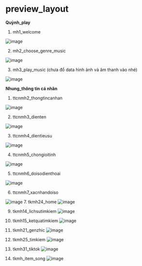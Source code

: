 # preview_layout
**Quỳnh_play**
1. mh1_welcome
   
![image](https://github.com/user-attachments/assets/0177462b-8ea9-4c52-b71e-24d79dbdbf89)

2. mh2_choose_genre_music
   
![image](https://github.com/user-attachments/assets/777a6080-7c50-4031-911b-8f207dd5ce0b)
   
3. mh3_play_music (chưa đổ data hình ảnh và âm thanh vào nhé)
   
![image](https://github.com/user-attachments/assets/0328a45b-0e9c-4abe-a2de-b959201bf413)

**Nhung_thông tin cá nhân**
1. ttcnmh2_thongtincanhan

![image](https://github.com/user-attachments/assets/b3d66518-faa8-4d15-acd3-9d0a24b63fda)

2. ttcnmh3_dienten

![image](https://github.com/user-attachments/assets/8eafbbff-05a4-4e97-b1ac-753ab2e5edee)

3. ttcnmh4_dientieusu
   
![image](https://github.com/user-attachments/assets/35453aa2-181f-4a7d-925d-5944feebed75)

4. ttcnmh5_chongioitinh
   
![image](https://github.com/user-attachments/assets/8f9ba1fb-1f8c-4dea-8427-caef90d1a981)

5. ttcnmh6_doisodienthoai
   
![image](https://github.com/user-attachments/assets/2c83d389-6dff-4c08-9cf6-991557e057b1)

6. ttcnmh7_xacnhandoiso
   
![image](https://github.com/user-attachments/assets/5e4b4c08-152a-41b6-a891-efbc8a544be3)
7. tkmh24_home
![image](https://github.com/user-attachments/assets/c7303c3d-54f4-4794-a301-a17a2d910161)

9. tkmh14_lichsutimkiem
![image](https://github.com/user-attachments/assets/9e2695ad-d89d-43b3-9efc-37ce53e4f085)
10. tkmh15_ketquatimkiem
![image](https://github.com/user-attachments/assets/3791e07b-d6e3-4c90-afa1-57056e7b5717)

11. tkmh21_genzhic
![image](https://github.com/user-attachments/assets/e5a03264-e596-4314-9d35-555da6f33423)

12. tkmh25_timkiem
![image](https://github.com/user-attachments/assets/6ff420d1-4df9-43fb-a1e3-131e378909f5)
14. tkmh31_tiktok
![image](https://github.com/user-attachments/assets/8076a109-f787-4936-bac1-2a55acd54aa6)
15. tkmh_item_song
![image](https://github.com/user-attachments/assets/e15779a3-fdd3-45b1-8029-1df95b5ab1e7)










